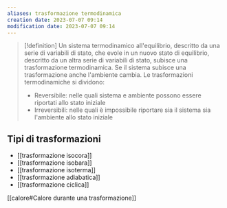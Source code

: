 ```yaml
---
aliases: trasformazione termodinamica
creation date: 2023-07-07 09:14
modification date: 2023-07-07 09:14
---
```


>[!definition]
>Un sistema termodinamico all'equilibrio, descritto da una serie di variabili di stato, che evole in un nuovo stato di equilibrio, descritto da un altra serie di variabili di stato, subisce una trasformazione termodinamica. Se il sistema subisce una trasformazione anche l'ambiente cambia.
>Le trasformazioni termodinamiche si dividono:
>- Reversibile: nelle quali sistema e ambiente possono essere riportati allo stato iniziale
>- Irreversibili: nelle quali è impossibile riportare sia il sistema sia l'ambiente allo stato iniziale

## Tipi di trasformazioni
- [[trasformazione isocora]]
- [[trasformazione isobara]]
- [[trasformazione isoterma]]
- [[trasformazione adiabatica]]
- [[trasformazione ciclica]]

[[calore#Calore durante una trasformazione]]